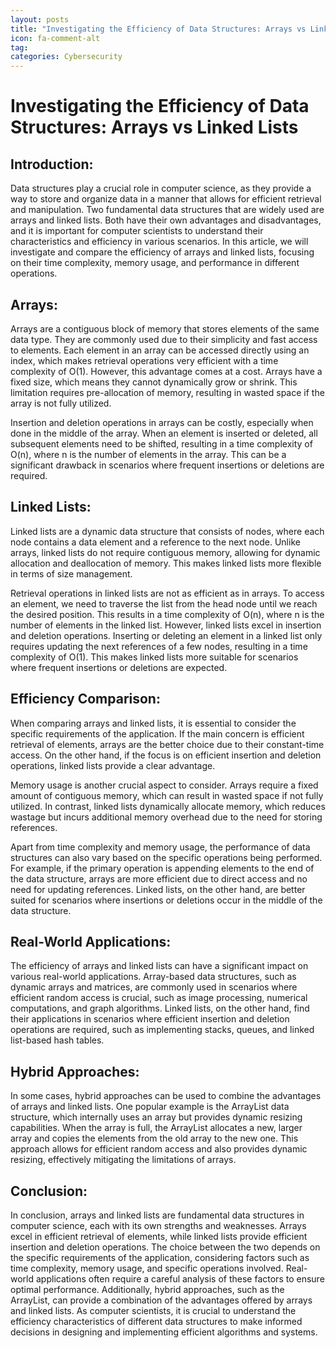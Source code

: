 ```yaml
---
layout: posts
title: "Investigating the Efficiency of Data Structures: Arrays vs Linked Lists"
icon: fa-comment-alt
tag:      
categories: Cybersecurity
---
```



# Investigating the Efficiency of Data Structures: Arrays vs Linked Lists

## Introduction:

Data structures play a crucial role in computer science, as they provide a way to store and organize data in a manner that allows for efficient retrieval and manipulation. Two fundamental data structures that are widely used are arrays and linked lists. Both have their own advantages and disadvantages, and it is important for computer scientists to understand their characteristics and efficiency in various scenarios. In this article, we will investigate and compare the efficiency of arrays and linked lists, focusing on their time complexity, memory usage, and performance in different operations.

## Arrays:

Arrays are a contiguous block of memory that stores elements of the same data type. They are commonly used due to their simplicity and fast access to elements. Each element in an array can be accessed directly using an index, which makes retrieval operations very efficient with a time complexity of O(1). However, this advantage comes at a cost. Arrays have a fixed size, which means they cannot dynamically grow or shrink. This limitation requires pre-allocation of memory, resulting in wasted space if the array is not fully utilized.

Insertion and deletion operations in arrays can be costly, especially when done in the middle of the array. When an element is inserted or deleted, all subsequent elements need to be shifted, resulting in a time complexity of O(n), where n is the number of elements in the array. This can be a significant drawback in scenarios where frequent insertions or deletions are required.

## Linked Lists:

Linked lists are a dynamic data structure that consists of nodes, where each node contains a data element and a reference to the next node. Unlike arrays, linked lists do not require contiguous memory, allowing for dynamic allocation and deallocation of memory. This makes linked lists more flexible in terms of size management.

Retrieval operations in linked lists are not as efficient as in arrays. To access an element, we need to traverse the list from the head node until we reach the desired position. This results in a time complexity of O(n), where n is the number of elements in the linked list. However, linked lists excel in insertion and deletion operations. Inserting or deleting an element in a linked list only requires updating the next references of a few nodes, resulting in a time complexity of O(1). This makes linked lists more suitable for scenarios where frequent insertions or deletions are expected.

## Efficiency Comparison:

When comparing arrays and linked lists, it is essential to consider the specific requirements of the application. If the main concern is efficient retrieval of elements, arrays are the better choice due to their constant-time access. On the other hand, if the focus is on efficient insertion and deletion operations, linked lists provide a clear advantage.

Memory usage is another crucial aspect to consider. Arrays require a fixed amount of contiguous memory, which can result in wasted space if not fully utilized. In contrast, linked lists dynamically allocate memory, which reduces wastage but incurs additional memory overhead due to the need for storing references.

Apart from time complexity and memory usage, the performance of data structures can also vary based on the specific operations being performed. For example, if the primary operation is appending elements to the end of the data structure, arrays are more efficient due to direct access and no need for updating references. Linked lists, on the other hand, are better suited for scenarios where insertions or deletions occur in the middle of the data structure.

## Real-World Applications:

The efficiency of arrays and linked lists can have a significant impact on various real-world applications. Array-based data structures, such as dynamic arrays and matrices, are commonly used in scenarios where efficient random access is crucial, such as image processing, numerical computations, and graph algorithms. Linked lists, on the other hand, find their applications in scenarios where efficient insertion and deletion operations are required, such as implementing stacks, queues, and linked list-based hash tables.

## Hybrid Approaches:

In some cases, hybrid approaches can be used to combine the advantages of arrays and linked lists. One popular example is the ArrayList data structure, which internally uses an array but provides dynamic resizing capabilities. When the array is full, the ArrayList allocates a new, larger array and copies the elements from the old array to the new one. This approach allows for efficient random access and also provides dynamic resizing, effectively mitigating the limitations of arrays.

## Conclusion:

In conclusion, arrays and linked lists are fundamental data structures in computer science, each with its own strengths and weaknesses. Arrays excel in efficient retrieval of elements, while linked lists provide efficient insertion and deletion operations. The choice between the two depends on the specific requirements of the application, considering factors such as time complexity, memory usage, and specific operations involved. Real-world applications often require a careful analysis of these factors to ensure optimal performance. Additionally, hybrid approaches, such as the ArrayList, can provide a combination of the advantages offered by arrays and linked lists. As computer scientists, it is crucial to understand the efficiency characteristics of different data structures to make informed decisions in designing and implementing efficient algorithms and systems.